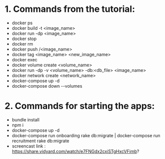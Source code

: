 # 1. Commands from the tutorial:
   * docker ps
   * docker build -t <image_name>
   * docker run -dp <port> <image_name>
   * docker stop <id>
   * docker rm <id>
   * docker push <user>/<image_name>
   * docker tag <image_name> <new_image_name>
   * docker exec <id>
   * docker volume create <volume_name>
   * docker run -dp <port> -v <volume_name> -db:<db_file> <image_name>
   * docker network create <network_name>
   * docker-compose up -d
   * docker-compose down --volumes

# 2. Commands for starting the apps:
   * bundle install
   * npm i
   * docker-compose up -d
   * docker-compose run onboarding rake db:migrate | docker-compose run recruitment rake db:migrate
   * screencast link : https://share.vidyard.com/watch/e7FNGdx2cxiSTgHxcVFimb?

